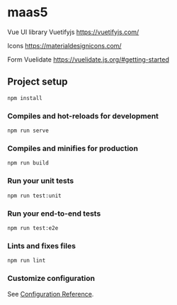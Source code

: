 # maas5

Vue UI library
Vuetifyjs
https://vuetifyjs.com/

Icons
https://materialdesignicons.com/

Form Vuelidate
https://vuelidate.js.org/#getting-started

## Project setup

```
npm install
```

### Compiles and hot-reloads for development

```
npm run serve
```

### Compiles and minifies for production

```
npm run build
```

### Run your unit tests

```
npm run test:unit
```

### Run your end-to-end tests

```
npm run test:e2e
```

### Lints and fixes files

```
npm run lint
```

### Customize configuration

See [Configuration Reference](https://cli.vuejs.org/config/).

